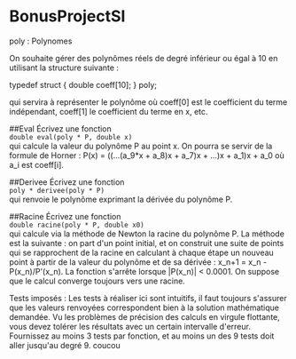 # BonusProjectSI
poly : Polynomes

On souhaite gérer des polynômes réels de degré inférieur ou égal à 10 en utilisant la structure suivante :

typedef struct {
  double coeff[10];
} poly;

qui servira à représenter le polynôme où coeff[0] est le coefficient du terme indépendant, coeff[1] le coefficient du terme en x, etc.

##Eval
Écrivez une fonction  
                    `double eval(poly * P, double x)`  
qui calcule la valeur du polynôme P au point x. On pourra se servir de la formule de Horner : P(x) = ((...(a_9*x + a_8)x + a_7)x + ...)x + a_1)x + a_0 où a_i est coeff[i].

##Derivee
Écrivez une fonction  
                    `poly * derivee(poly * P)`  
qui renvoie le polynôme exprimant la dérivée du polynôme P.

##Racine
Écrivez une fonction  
                    `double racine(poly * P, double x0)`  
qui calcule via la méthode de Newton la racine du polynôme P. La méthode est la suivante : on part d'un point initial, et on construit une suite de points qui se rapprochent de la racine en calculant à chaque étape un nouveau point à partir de la valeur du polynôme et de sa dérivée : x_n+1 = x_n - P(x_n)/P'(x_n). La fonction s'arrête lorsque |P(x_n)| < 0.0001. On suppose que le calcul converge toujours vers une racine.


Tests imposés : Les tests à réaliser ici sont intuitifs, il faut toujours s'assurer que les valeurs renvoyées correspondent bien à la solution mathématique demandée. Vu les problèmes de précision des calculs en virgule flottante, vous devez tolérer les résultats avec un certain intervalle d'erreur. Fournissez au moins 3 tests par fonction, et au moins un des 9 tests doit aller jusqu'au degré 9.
coucou

